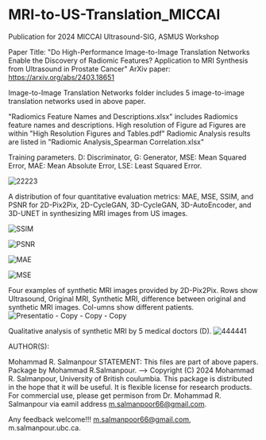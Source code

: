 # MRI-to-US-Translation_MICCAI
Publication for 2024 MICCAI Ultrasound-SIG, ASMUS Workshop

Paper Title: "Do High-Performance Image-to-Image Translation Networks Enable the Discovery of Radiomic Features? Application to MRI Synthesis from Ultrasound in Prostate Cancer"
ArXiv paper: https://arxiv.org/abs/2403.18651

Image-to-Image Translation Networks folder includes 5 image-to-image translation networks used in above paper.

"Radiomics Feature Names and Descriptions.xlsx" includes Radiomics feature names and descriptions.
High resolution of Figure ad Figures are within "High Resolution Figures and Tables.pdf" 
Radiomic Analysis results are listed in "Radiomic Analysis_Spearman Correlation.xlsx"

Training parameters. D: Discriminator, G: Generator, MSE: Mean Squared Error, MAE: Mean Absolute Error, LSE: Least Squared Error.

![22223](https://github.com/user-attachments/assets/03a81fb0-394f-4e3f-b2f2-b33210e31fff)


A distribution of four quantitative evaluation metrics: MAE, MSE, SSIM, and PSNR for 2D-Pix2Pix, 2D-CycleGAN, 3D-CycleGAN, 3D-AutoEncoder, and 3D-UNET in synthesizing MRI images from US images.

![SSIM](https://github.com/user-attachments/assets/3d772bb0-7d4b-4bbd-9373-a62035b07c69)

![PSNR](https://github.com/user-attachments/assets/e0da95f6-824f-4c21-8650-15ca059b0211)

![MAE](https://github.com/user-attachments/assets/8cbfda84-cec3-4fd3-bc61-5d800582ad85)

![MSE](https://github.com/user-attachments/assets/b712c614-c828-49f1-aca6-4fdb69f632fd)

Four examples of synthetic MRI images provided by 2D-Pix2Pix. Rows show Ultrasound, Original MRI, Synthetic MRI, difference between original and synthetic MRI images. Col-umns show different patients.
![Presentatio - Copy - Copy - Copy](https://github.com/user-attachments/assets/76f8403a-4bcb-4c0e-9346-509c10cc0d26)

Qualitative analysis of synthetic MRI by 5 medical doctors (D).
![444441](https://github.com/user-attachments/assets/10d4672e-da38-4ecf-9027-98558bbff90f)


AUTHOR(S):

Mohammad R. Salmanpour STATEMENT: This files are part of above papers. Package by Mohammad R.Salmanpour. --> Copyright (C) 2024 Mohammad R. Salmanpour, University of British coulumbia. This package is distributed in the hope that it will be useful. It is flexible license for research products. For commercial use, please get permison from Dr. Mohammad R. Salmanpour via eamil address m.salmanpoor66@gmail.com.

Any feedback welcome!!! m.salmanpoor66@gmail.com, m.salmanpour.ubc.ca.
